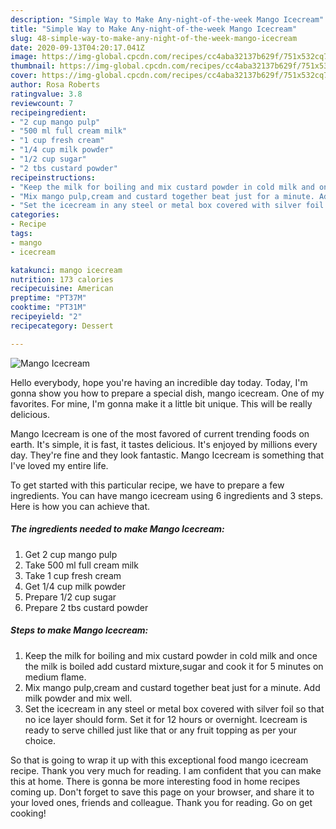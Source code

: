 ```yaml
---
description: "Simple Way to Make Any-night-of-the-week Mango Icecream"
title: "Simple Way to Make Any-night-of-the-week Mango Icecream"
slug: 48-simple-way-to-make-any-night-of-the-week-mango-icecream
date: 2020-09-13T04:20:17.041Z
image: https://img-global.cpcdn.com/recipes/cc4aba32137b629f/751x532cq70/mango-icecream-recipe-main-photo.jpg
thumbnail: https://img-global.cpcdn.com/recipes/cc4aba32137b629f/751x532cq70/mango-icecream-recipe-main-photo.jpg
cover: https://img-global.cpcdn.com/recipes/cc4aba32137b629f/751x532cq70/mango-icecream-recipe-main-photo.jpg
author: Rosa Roberts
ratingvalue: 3.8
reviewcount: 7
recipeingredient:
- "2 cup mango pulp"
- "500 ml full cream milk"
- "1 cup fresh cream"
- "1/4 cup milk powder"
- "1/2 cup sugar"
- "2 tbs custard powder"
recipeinstructions:
- "Keep the milk for boiling and mix custard powder in cold milk and once the milk is boiled add custard mixture,sugar and cook it for 5 minutes on medium flame."
- "Mix mango pulp,cream and custard together beat just for a minute. Add milk powder and mix well."
- "Set the icecream in any steel or metal box covered with silver foil so that no ice layer should form. Set it for 12 hours or overnight. Icecream is ready to serve chilled just like that or any fruit topping as per your choice."
categories:
- Recipe
tags:
- mango
- icecream

katakunci: mango icecream 
nutrition: 173 calories
recipecuisine: American
preptime: "PT37M"
cooktime: "PT31M"
recipeyield: "2"
recipecategory: Dessert

---
```



![Mango Icecream](https://img-global.cpcdn.com/recipes/cc4aba32137b629f/751x532cq70/mango-icecream-recipe-main-photo.jpg)

Hello everybody, hope you're having an incredible day today. Today, I'm gonna show you how to prepare a special dish, mango icecream. One of my favorites. For mine, I'm gonna make it a little bit unique. This will be really delicious.

Mango Icecream is one of the most favored of current trending foods on earth. It's simple, it is fast, it tastes delicious. It's enjoyed by millions every day. They're fine and they look fantastic. Mango Icecream is something that I've loved my entire life.




To get started with this particular recipe, we have to prepare a few ingredients. You can have mango icecream using 6 ingredients and 3 steps. Here is how you can achieve that.

<!--inarticleads1-->

##### The ingredients needed to make Mango Icecream:

1. Get 2 cup mango pulp
1. Take 500 ml full cream milk
1. Take 1 cup fresh cream
1. Get 1/4 cup milk powder
1. Prepare 1/2 cup sugar
1. Prepare 2 tbs custard powder




<!--inarticleads2-->

##### Steps to make Mango Icecream:

1. Keep the milk for boiling and mix custard powder in cold milk and once the milk is boiled add custard mixture,sugar and cook it for 5 minutes on medium flame.
1. Mix mango pulp,cream and custard together beat just for a minute. Add milk powder and mix well.
1. Set the icecream in any steel or metal box covered with silver foil so that no ice layer should form. Set it for 12 hours or overnight. Icecream is ready to serve chilled just like that or any fruit topping as per your choice.




So that is going to wrap it up with this exceptional food mango icecream recipe. Thank you very much for reading. I am confident that you can make this at home. There is gonna be more interesting food in home recipes coming up. Don't forget to save this page on your browser, and share it to your loved ones, friends and colleague. Thank you for reading. Go on get cooking!
